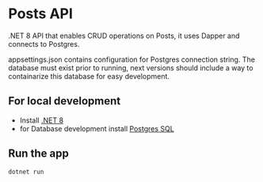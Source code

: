 # Posts API 
.NET 8 API that enables CRUD operations on Posts, it uses Dapper and connects to Postgres.

appsettings.json contains configuration for Postgres connection string. The database must exist prior to running, next versions should include a way to containarize this database for easy development.


## For local development 
 - Install [.NET 8](https://dotnet.microsoft.com/en-us/download/dotnet/8.0)
 - for Database development install [Postgres SQL](https://www.postgresql.org/)


## Run the app

    dotnet run